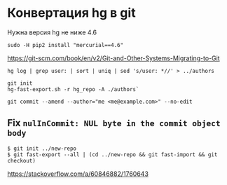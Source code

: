 # Конвертация hg в git

Нужна версия hg не ниже 4.6

`sudo -H pip2 install "mercurial==4.6"`

https://git-scm.com/book/en/v2/Git-and-Other-Systems-Migrating-to-Git

`hg log | grep user: | sort | uniq | sed 's/user: *//' > ../authors`

```
git init
hg-fast-export.sh -r hg_repo -A ./authors`
```

`git commit --amend --author="me <me@example.com>" --no-edit`

## Fix `nulInCommit: NUL byte in the commit object body`

```
$ git init ../new-repo
$ git fast-export --all | (cd ../new-repo && git fast-import && git checkout)
```

https://stackoverflow.com/a/60846882/1760643
